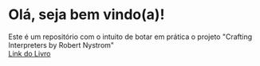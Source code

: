 # Olá, seja bem vindo(a)!
Este é um repositório com o intuito de botar em prática o projeto "Crafting Interpreters by Robert Nystrom"
<br>
<a href= "http://www.craftinginterpreters.com/" target= "_parent">Link do Livro</a> 
